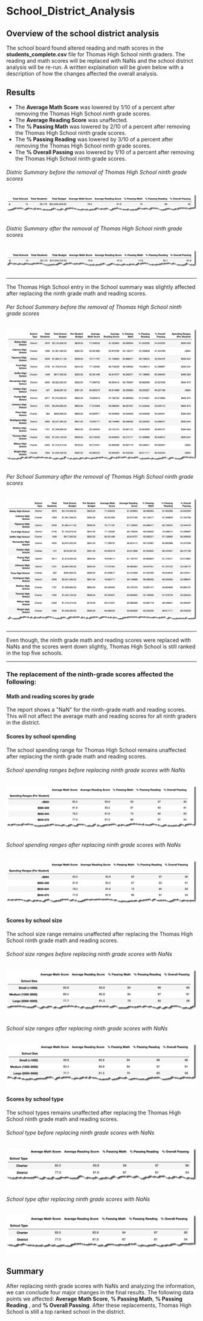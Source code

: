 # School_District_Analysis

## Overview of the school district analysis
The school board found altered reading and math scores in the **students_complete.csv** file for Thomas High School ninth graders. The reading and math scores will be replaced with NaNs and the school district analysis will be re-run. A written explaination will be given below with a description of how the changes affected the overall analysis.

## Results
* The **Average Math Score** was lowered by 1/10 of a percent after removing the Thomas High School ninth grade scores.
* The **Average Reading Score** was unaffected. 
* The **% Passing Math** was lowered by 2/10 of a percent after removing the Thomas High School ninth grade scores.
* The **% Passing Reading** was lowered by 3/10 of a percent after removing the Thomas High School ninth grade scores. 
* The **% Overall Passing** was lowered by 1/10 of a percent after removing the Thomas High School ninth grade scores. 

###### Distric Summary before the removal of Thomas High School ninth grade scores
![image_name](https://github.com/jh2010/School_District_Analysis/blob/master/images/district_summary_before.png)

###### Distric Summary after the removal of Thomas High School ninth grade scores
![image_name](https://github.com/jh2010/School_District_Analysis/blob/master/images/district_summary_after.png)

---

The Thomas High School entry in the School summary was slightly affected after replacing the ninth grade math and reading scores.
###### Per School Summary before the removal of Thomas High School ninth grade scores
![image_name](https://github.com/jh2010/School_District_Analysis/blob/master/images/per_school_summary_before.png)

###### Per School Summary after the removal of Thomas High School ninth grade scores
![image_name](https://github.com/jh2010/School_District_Analysis/blob/master/images/per_school_summary_after.png)

---

Even though, the ninth grade math and reading scores were replaced with NaNs and the scores went down slightly, Thomas High School is still ranked in the top five schools.

---

### The replacement of the ninth-grade scores affected the following:

#### Math and reading scores by grade
The report shows a "NaN" for the ninth-grade math and reading scores.  This will not affect the average math and reading scores for all ninth graders in the    district.

#### Scores by school spending
The school spending range for Thomas High School remains unaffected after replacing the ninth grade math and reading scores.
###### School spending ranges before replacing ninth grade scores with NaNs
![image_name](https://github.com/jh2010/School_District_Analysis/blob/master/images/school_spending_ranges_before.png)
    
###### School spending ranges after replacing ninth grade scores with NaNs
![image_name](https://github.com/jh2010/School_District_Analysis/blob/master/images/school_spending_ranges_after_replace.png)

#### Scores by school size
The school size range remains unaffected after replacing the Thomas High School ninth grade math and reading scores.
###### School size ranges before replacing ninth grade scores with NaNs
![image_name](https://github.com/jh2010/School_District_Analysis/blob/master/images/school_size_before_replace.png)
    
###### School size ranges after replacing ninth grade scores with NaNs
![image_name](https://github.com/jh2010/School_District_Analysis/blob/master/images/school_size_after_replace.png)

#### Scores by school type
The school types remains unaffected after replacing the Thomas High School ninth grade math and reading scores.
###### School type before replacing ninth grade scores with NaNs
![image_name](https://github.com/jh2010/School_District_Analysis/blob/master/images/school_type_before_replace.png)
    
###### School type after replacing ninth grade scores with NaNs
![image_name](https://github.com/jh2010/School_District_Analysis/blob/master/images/school_type_after_replace.png)

## Summary
After replacing ninth grade scores with NaNs and analyzing the information, we can conclude four major changes in the final results. The following data points we affected: **Average Math Score**, **% Passing Math**, **% Passing Reading** , and **% Overall Passing**.  After these replacements, Thomas High School is still a top ranked school in the district.

